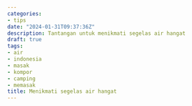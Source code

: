 ```yaml
---
categories:
- tips
date: "2024-01-31T09:37:36Z"
description: Tantangan untuk menikmati segelas air hangat
draft: true
tags:
- air
- indonesia
- masak
- kompor
- camping
- memasak
title: Menikmati segelas air hangat
---
```

